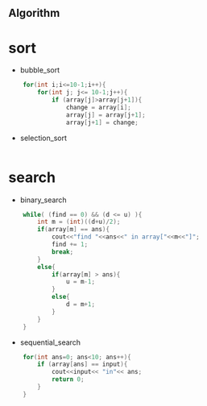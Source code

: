 ## Algorithm

# sort

* bubble_sort

```c++
    for(int i;i<=10-1;i++){
        for(int j; j<= 10-1;j++){
            if (array[j]>array[j+1]){
                change = array[i];
                array[j] = array[j+1];
                array[j+1] = change;
```

* selection_sort

```

```

# search

* binary_search

```c++
    while( (find == 0) && (d <= u) ){
        int m = (int)((d+u)/2);
        if(array[m] == ans){
            cout<<"find "<<ans<<" in array["<<m<<"]";
            find += 1;
            break; 
        }
        else{
            if(array[m] > ans){
                u = m-1;
            }
            else{
                d = m+1;
            }
        }
    }
```

* sequential_search

```c++
	for(int ans=0; ans<10; ans++){
		if (array[ans] == input){
			cout<<input<< "in"<< ans;
			return 0; 
		}
	}
```

